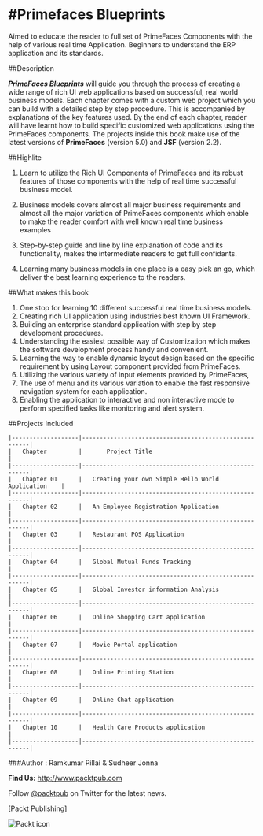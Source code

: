 #Primefaces Blueprints
=====================

Aimed to educate the reader to full set of PrimeFaces Components with the help of various real time Application.
Beginners to understand the ERP application and its standards.

##Description

***PrimeFaces Blueprints*** will guide you through the process of creating a wide range of rich UI web applications based on successful,
real world business models. Each chapter comes with a custom web project  which you can build with a detailed step by step procedure.
This is accompanied by explanations of the key features used.  By the end of each chapter, reader will have learnt how to build specific
customized web applications using the PrimeFaces components. The projects inside this book make use of the latest versions of **PrimeFaces**
(version 5.0) and **JSF** (version 2.2).

##Highlite

1. Learn to utilize the Rich UI Components of PrimeFaces and its robust  features of those components with the help of real time successful business model.

2. Business models covers almost all major business requirements and almost all the major variation of PrimeFaces components
which enable to make the reader comfort with well known real time business examples

3. Step-by-step guide and line by line explanation of code and its functionality, makes the intermediate readers to get full confidants.

4. Learning many business models in one place is a easy pick an go, which deliver the best learning experience to the readers.


##What makes this book

 1. One stop for learning 10 different successful real time business models.
 2. Creating rich UI application using industries best known UI Framework.
 3. Building an enterprise standard application with step by step development procedures.
 4. Understanding the easiest possible way of Customization which makes the software development process handy and convenient.
 5. Learning the way to enable dynamic layout design based on the specific requirement by using Layout component provided from PrimeFaces.
 6. Utilizing the various variety of input elements provided by PrimeFaces,
 7. The use of menu and its various variation to enable the fast responsive navigation system for each application.
 8. Enabling the application to interactive and non interactive mode to perform specified tasks like monitoring and alert system.


##Projects Included

    |-------------------|-------------------------------------------------------|
    |   Chapter         |       Project Title                                   |
    |-------------------|-------------------------------------------------------|
    |   Chapter 01      |	Creating your own Simple Hello World Application    |
    |-------------------|-------------------------------------------------------|
    |   Chapter 02	    |   An Employee Registration Application                |
    |-------------------|-------------------------------------------------------|
    |   Chapter 03	    |   Restaurant POS Application                          |
    |-------------------|-------------------------------------------------------|
    |   Chapter 04	    |   Global Mutual Funds Tracking                        |
    |-------------------|-------------------------------------------------------|
    |   Chapter 05	    |   Global Investor information Analysis                |
    |-------------------|-------------------------------------------------------|
    |   Chapter 06	    |   Online Shopping Cart application                    |
    |-------------------|-------------------------------------------------------|
    |   Chapter 07	    |   Movie Portal application                            |
    |-------------------|-------------------------------------------------------|
    |   Chapter 08	    |   Online Printing Station                             |
    |-------------------|-------------------------------------------------------|
    |   Chapter 09	    |   Online Chat application                             |
    |-------------------|-------------------------------------------------------|
    |   Chapter 10	    |   Health Care Products application                    |
    |-------------------|-------------------------------------------------------|


###Author : Ramkumar Pillai & Sudheer Jonna

**Find Us:** <http://www.packtpub.com>

Follow [@packtpub](http://twitter.com/packtpub) on Twitter for the latest news.

[Packt Publishing]

![Packt icon](http://upload.wikimedia.org/wikipedia/en/2/2a/PacktLogo.jpg)